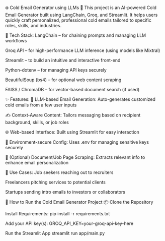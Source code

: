 ❄️ Cold Email Generator using LLMs 🚀
This project is an AI-powered Cold Email Generator built using LangChain, Groq, and Streamlit. It helps users quickly craft personalized, professional cold emails tailored to specific roles, skills, and industries.

🔧 Tech Stack:
LangChain – for chaining prompts and managing LLM workflows

Groq API – for high-performance LLM inference (using models like Mixtral)

Streamlit – to build an intuitive and interactive front-end

Python-dotenv – for managing API keys securely

BeautifulSoup (bs4) – for optional web content scraping

FAISS / ChromaDB – for vector-based document search (if used)

✨ Features:
🧠 LLM-based Email Generation: Auto-generates customized cold emails from a few user inputs

✍️ Context-Aware Content: Tailors messaging based on recipient background, skills, or job roles

🌐 Web-based Interface: Built using Streamlit for easy interaction

🔐 Environment-secure Config: Uses .env for managing sensitive keys securely

🧪 (Optional) Document/Job Page Scraping: Extracts relevant info to enhance email personalization


📌 Use Cases:
Job seekers reaching out to recruiters

Freelancers pitching services to potential clients

Startups sending intro emails to investors or collaborators

🚀 How to Run the Cold Email Generator Project
📦  Clone the Repository

 Install Requirements: pip install -r requirements.txt
 
Add your API key(s):
GROQ_API_KEY=your-groq-api-key-here

Run the Streamlit App
streamlit run app/main.py


